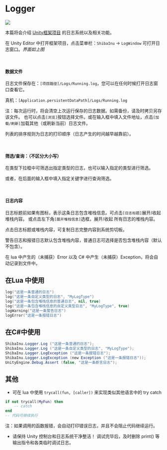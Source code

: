# Logger

![](https://static.lolo.link/img/unity/logger/logger.png)

本篇将会介绍 [Unity框架项目](https://github.com/lolo1208/unity3d-lolo) 的日志系统以及相关功能。

在 Unity Editor 中打开框架项目，点击菜单栏：`ShibaInu` -> `LogWindow` 可打开日志窗口。*界面如上图*

<br>

#### 数据文件
日志文件保存在：`[项目路径]/Logs/Running.log`，您可以在任何时候打开日志窗口查看它。

真机：`[Application.persistentDataPath]/Logs/Running.log`

注：每次运行时，将会清空上次运行保存的日志数据。如需备份，请及时拷贝另存该文件。
也可以点击`[浏览]`按钮选择文件。或在输入框中填入文件地址，点击`[加载/刷新]`加载其他（或刷新当前）日志文件。

列表的排序规则为日志的打印顺序（日志产生的时间越早越靠前）。

<br>

#### 筛选/查询：（不区分大小写）
在类型下拉框中可筛选出指定类型的日志，也可以输入指定的类型进行筛选。

或者，在后面的输入框中填入指定关键字进行查询筛选。

<br>

#### 日志内容
日志标题前如果有图标，表示这条日志包含堆栈信息。可点击`[日志标题]`展开/收起 堆栈内容。
或点击左下角`[展开堆栈信息]`选框，展开/收起 所有日志的堆栈内容。

点击日志标题或堆栈内容，可复制日志完整内容到系统剪切板。

警告日志和报错日志默认包含堆栈内容，普通日志可选择是否包含堆栈内容（默认不包含）。

在 lua 中产生的（未捕获）Error 以及 C# 中产生（未捕获）Exception，将会自动记录到文件中。

## 在Lua 中使用
```lua
log("这是一条普通的日志")
log("这是一条自定义类型的日志", "MyLogType")
log("这是一条包含堆栈信息的普通日志", nil, true)
log("这是一条包含堆栈信息的自定义类型日志", "MyLogType", true)
logWarning("这是一条警告日志")
logError("这是一条报错日志")
```

## 在C#中使用
```c#
ShibaInu.Logger.Log ("这是一条普通的日志");
ShibaInu.Logger.Log ("这是一条自定义类型的日志", "MyLogType");
ShibaInu.Logger.LogException ("这是一条报错日志");
ShibaInu.Logger.LogException (new Exception ("这是一条报错日志"));
UnityEngine.Debug.Assert (false, "这是一条断言日志"); 
```

## 其他
* 可在 lua 中使用 `trycall(fun, [caller])` 来实现类似其他语言中的 try catch
```lua
if not trycall(MyFun) then
    -- catch
end
-- 代码可继续执行
```
注：如果调用的函数报错，会自动打印错误日志，并且不会阻止代码继续运行。

* 请保持 Unity 控制台和日志系统干净整洁！
调试完毕后，及时删除 print() 等输出指令和各类临时调试日志。
